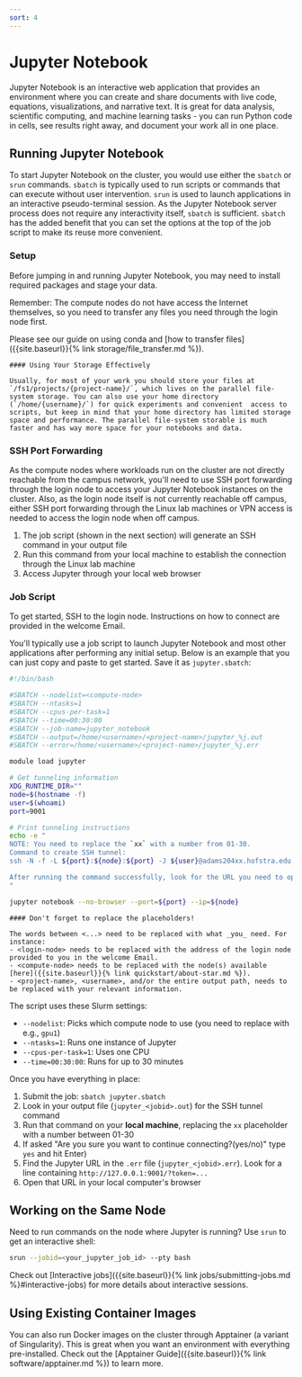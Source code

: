```yaml
---
sort: 4
---
```


# Jupyter Notebook

Jupyter Notebook is an interactive web application that provides an environment where you can create and share documents with live code, equations, visualizations, and narrative text. It is great for data analysis, scientific computing, and machine learning tasks - you can run Python code in cells, see results right away, and document your work all in one place.

## Running Jupyter Notebook

To start Jupyter Notebook on the cluster, you would use either the `sbatch` or `srun` commands. `sbatch` is typically used to run scripts or commands that can execute without user intervention. `srun` is used to launch applications in an interactive pseudo-terminal session. As the Jupyter Notebook server process does not require any interactivity itself, `sbatch` is sufficient. `sbatch` has the added benefit that you can set the options at the top of the job script to make its reuse more convenient.


### Setup

Before jumping in and running Jupyter Notebook, you may need to install required packages and stage your data.

Remember: The compute nodes do not have access the Internet themselves, so you need to transfer any files you need through the login node first.

Please see our guide on using conda and [how to transfer files]({{site.baseurl}}{% link storage/file_transfer.md %}).

```note
#### Using Your Storage Effectively

Usually, for most of your work you should store your files at `/fs1/projects/{project-name}/`, which lives on the parallel file-system storage. You can also use your home directory (`/home/{username}/`) for quick experiments and convenient  access to scripts, but keep in mind that your home directory has limited storage space and performance. The parallel file-system storable is much faster and has way more space for your notebooks and data.
```

### SSH Port Forwarding

As the compute nodes where workloads run on the cluster are not directly reachable from the campus network, you'll need to use SSH port forwarding through the login node to access your Jupyter Notebook instances on the cluster. Also, as the login node itself is not currently reachable off campus, either SSH port forwarding through the Linux lab machines or VPN access is needed to access the login node when off campus.

1. The job script (shown in the next section) will generate an SSH command in your output file
2. Run this command from your local machine to establish the connection through the Linux lab machine
3. Access Jupyter through your local web browser

### Job Script

To get started, SSH to the login node. Instructions on how to connect are provided in the welcome Email.

You'll typically use a job script to launch Jupyter Notebook and most other applications after performing any initial setup. Below is an example that you can just copy and paste to get started. Save it as `jupyter.sbatch`:

```bash
#!/bin/bash

#SBATCH --nodelist=<compute-node>
#SBATCH --ntasks=1
#SBATCH --cpus-per-task=1
#SBATCH --time=00:30:00
#SBATCH --job-name=jupyter_notebook
#SBATCH --output=/home/<username>/<project-name>/jupyter_%j.out
#SBATCH --error=/home/<username>/<project-name>/jupyter_%j.err

module load jupyter

# Get tunneling information
XDG_RUNTIME_DIR=""
node=$(hostname -f)
user=$(whoami)
port=9001

# Print tunneling instructions
echo -e "
NOTE: You need to replace the `xx` with a number from 01-30.
Command to create SSH tunnel:
ssh -N -f -L ${port}:${node}:${port} -J ${user}@adams204xx.hofstra.edu:5010,${user}@binary.star.hofstra.edu:5010 -o StrictHostKeyChecking=no -o UserKnownHostsFile=/dev/null ${user}@${node}

After running the command successfully, look for the URL you need to open in your local browser, printed in the .err file.
"

jupyter notebook --no-browser --port=${port} --ip=${node}
```

```warning
#### Don't forget to replace the placeholders!

The words between <...> need to be replaced with what _you_ need. For instance:
- <login-node> needs to be replaced with the address of the login node provided to you in the welcome Email.
- <compute-node> needs to be replaced with the node(s) available [here]({{site.baseurl}}{% link quickstart/about-star.md %}).
- <project-name>, <username>, and/or the entire output path, needs to be replaced with your relevant information.
```

The script uses these Slurm settings:
- `--nodelist`: Picks which compute node to use (you need to replace with e.g., `gpu1`)
- `--ntasks=1`: Runs one instance of Jupyter
- `--cpus-per-task=1`: Uses one CPU
- `--time=00:30:00`: Runs for up to 30 minutes

Once you have everything in place:
1. Submit the job: `sbatch jupyter.sbatch`
2. Look in your output file (`jupyter_<jobid>.out`) for the SSH tunnel command
3. Run that command on your **local machine**, replacing the `xx` placeholder with a number between 01-30
4. If asked "Are you sure you want to continue connecting?(yes/no)" type `yes` and hit Enter)
5. Find the Jupyter URL in the `.err` file (`jupyter_<jobid>.err`). Look for a line containing `http://127.0.0.1:9001/?token=...`
6. Open that URL in your local computer's browser

## Working on the Same Node

Need to run commands on the node where Jupyter is running? Use `srun` to get an interactive shell:

```bash
srun --jobid=<your_jupyter_job_id> --pty bash
```

Check out [Interactive jobs]({{site.baseurl}}{% link jobs/submitting-jobs.md %}#interactive-jobs) for more details about interactive sessions.

## Using Existing Container Images

You can also run Docker images on the cluster through Apptainer (a variant of Singularity). This is great when you want an environment with everything pre-installed. Check out the [Apptainer Guide]({{site.baseurl}}{% link software/apptainer.md %}) to learn more.
